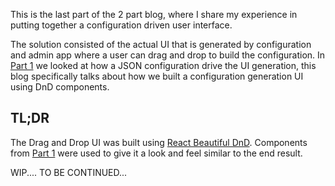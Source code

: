 This is the last part of the 2 part blog, where I share my experience in putting together a configuration driven user interface.

The solution consisted of the actual UI that is generated by configuration and admin app where a user can drag and drop to build the configuration.
In [Part 1]() we looked at how a JSON configuration drive the UI generation, this blog specifically talks about how we built a configuration generation UI using DnD components.

## TL;DR

The Drag and Drop UI was built using [React Beautiful DnD](https://github.com/atlassian/react-beautiful-dnd). 
Components from [Part 1]() were used to give it a look and feel similar to the end result. 



WIP.... TO BE CONTINUED...
